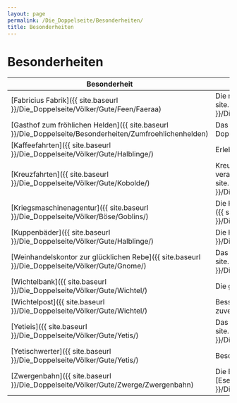 ```yaml
---
layout: page
permalink: /Die_Doppelseite/Besonderheiten/
title: Besonderheiten
---
```


# Besonderheiten

<table>
<thead>
<tr><th>Besonderheit</th><th>Beschreibung</th></tr>
</thead>
<tbody>
<tr><td>[Fabricius Fabrik]({{ site.baseurl }}/Die_Doppelseite/Völker/Gute/Feen/Faeraa)</td><td>Die magische Fabrik der [Feen]({{ site.baseurl }}/Die_Doppelseite/Völker/Gute/Feen).</td></tr>
<tr><td>[Gasthof zum fröhlichen Helden]({{ site.baseurl }}/Die_Doppelseite/Besonderheiten/Zumfroehlichenhelden)</td><td>Das erste Franchise Unternehmen auf der Doppelseite.</td></tr>
<tr><td>[Kaffeefahrten]({{ site.baseurl }}/Die_Doppelseite/Völker/Gute/Halblinge/)</td><td>Erlebnisfahrten auf der Kaffeestraße.</td></tr>
<tr><td>[Kreuzfahrten]({{ site.baseurl }}/Die_Doppelseite/Völker/Gute/Kobolde/)</td><td>Kreuzfahrten auf dem Tropfenmeer, veranstaltet von den [Kobolden]({{ site.baseurl }}/Die_Doppelseite/Völker/Gute/Kobolde).</td></tr>
<tr><td>[Kriegsmaschinenagentur]({{ site.baseurl }}/Die_Doppelseite/Völker/Böse/Goblins/)</td><td>Die Kriegsmaschinenagentur der [Goblins]({{ site.baseurl }}/Die_Doppelseite/Völker/Böse/Goblins).</td></tr>
<tr><td>[Kuppenbäder]({{ site.baseurl }}/Die_Doppelseite/Völker/Gute/Halblinge/)</td><td>Die Heilbäder der [Halblinge]({{ site.baseurl }}/Die_Doppelseite/Völker/Gute/Halblinge).</td></tr>
<tr><td>[Weinhandelskontor zur glücklichen Rebe]({{ site.baseurl }}/Die_Doppelseite/Völker/Gute/Gnome/)</td><td>Das Weinimperium der [Gnome]({{ site.baseurl }}/Die_Doppelseite/Völker/Gute/Gnome).</td></tr>
<tr><td>[Wichtelbank]({{ site.baseurl }}/Die_Doppelseite/Völker/Gute/Wichtel/)</td><td>Die große Bank auf der Doppelseite.</td></tr>
<tr><td>[Wichtelpost]({{ site.baseurl }}/Die_Doppelseite/Völker/Gute/Wichtel/)</td><td>Besser als jede Brieftaube, die schnelle und zuverlässige Wichtelpost.</td></tr>
<tr><td>[Yetieis]({{ site.baseurl }}/Die_Doppelseite/Völker/Gute/Yetis/)</td><td>Das besondere Eiserlebnis aus [Frosia]({{ site.baseurl }}/Die_Doppelseite/Völker/Gute/Yetis/Frosia).</td></tr>
<tr><td>[Yetischwerter]({{ site.baseurl }}/Die_Doppelseite/Völker/Gute/Yetis/)</td><td>Besondere Schwerter für besondere Helden.</td></tr>
<tr><td>[Zwergenbahn]({{ site.baseurl }}/Die_Doppelseite/Völker/Gute/Zwerge/Zwergenbahn)</td><td>Die Eisenbahn der Zwerge des [Eselsohrstammes]({{ site.baseurl }}/Die_Doppelseite/Völker/Gute/Zwerge).</td></tr>
</tbody>
</table>
